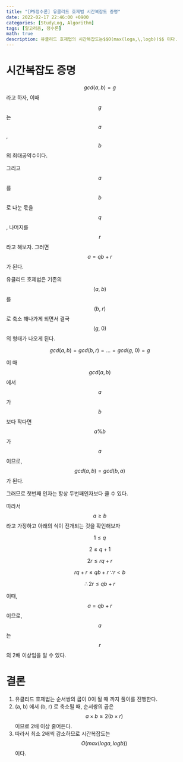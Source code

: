 ```yaml
---
title: "[PS정수론] 유클리드 호제법 시간복잡도 증명"
date: 2022-02-17 22:46:00 +0900
categories: [StudyLog, Algorithm]
tags: [알고리즘, 정수론]
math: true
description: 유클리드 호제법의 시간복잡도는$$O(max(loga,\,logb))$$ 이다.
---
```


# 시간복잡도 증명

$$gcd(a,\,b)=g$$ 라고 하자, 이때 $$g$$는 $$a$$, $$b$$ 의 최대공약수이다.

그리고 $$a$$ 를 $$b$$ 로 나눈 몫을 $$q$$, 나머지를 $$r$$ 라고 해보자. 그러면 $$a=qb+r$$ 가 된다.

유클리드 호제법은 기존의 $$(a,\;b)$$ 를 $$(b,\;r)$$ 로 축소 해나가게 되면서 결국 $$(g,\;0)$$ 의 형태가 나오게 된다.

$$ gcd(a,\,b)=gcd(b,\,r)=...=gcd(g,\;0)=g $$

이 때 $$gcd(a,\,b)$$에서 $$a$$가 $$b$$보다 작다면 $$a\%b$$ 가 $$a$$이므로,  
$$gcd(a,\,b) = gcd(b,\,a)$$ 가 된다.

그러므로 첫번째 인자는 항상 두번째인자보다 클 수 있다.

따라서 $$a \geq b$$ 라고 가정하고 아래의 식이 전개되는 것을 확인해보자

$$1 \le q$$

$$2 \le q+1$$

$$2r \le rq+r$$

$$rq+r \le qb+r \;\because r < b$$

$$\therefore 2r \le qb+r$$

이때, $$a=qb+r$$ 이므로, $$a$$는 $$r$$의 2배 이상임을 알 수 있다.

# 결론

1.  유클리드 호제법는 순서쌍의 곱이 0이 될 때 까지 풀이를 진행한다.
2.  (a, b) 에서 (b, r) 로 축소될 때, 순서쌍의 곱은 $$a \times b \ge 2(b \times r)$$ 이므로 2배 이상 줄어든다.
3.  따라서 최소 2배씩 감소하므로 시간복잡도는 $$O(max(loga,\,logb))$$ 이다.
